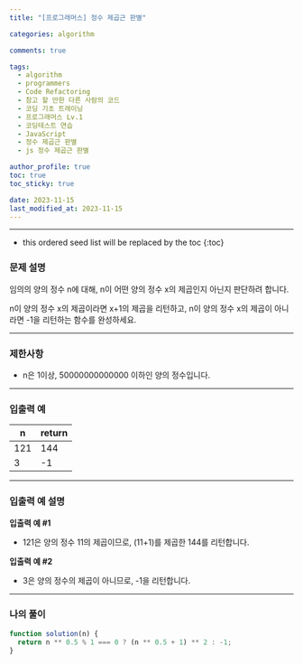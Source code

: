```yaml
---
title: "[프로그래머스] 정수 제곱근 판별"

categories: algorithm

comments: true

tags:
  - algorithm
  - programmers
  - Code Refactoring
  - 참고 할 만한 다른 사람의 코드
  - 코딩 기초 트레이닝
  - 프로그래머스 Lv.1
  - 코딩테스트 연습
  - JavaScript
  - 정수 제곱근 판별
  - js 정수 제곱근 판별

author_profile: true
toc: true
toc_sticky: true

date: 2023-11-15
last_modified_at: 2023-11-15
---
```


---

<!-- prettier-ignore -->
* this ordered seed list will be replaced by the toc 
{:toc}

### 문제 설명

임의의 양의 정수 n에 대해, n이 어떤 양의 정수 x의 제곱인지 아닌지 판단하려 합니다.

n이 양의 정수 x의 제곱이라면 x+1의 제곱을 리턴하고, n이 양의 정수 x의 제곱이 아니라면 -1을 리턴하는 함수를 완성하세요.

---

### 제한사항

- n은 1이상, 50000000000000 이하인 양의 정수입니다.

---

### 입출력 예

| n   | return |
| --- | ------ |
| 121 | 144    |
| 3   | -1     |

---

### 입출력 예 설명

**입출력 예 #1**

- 121은 양의 정수 11의 제곱이므로, (11+1)를 제곱한 144를 리턴합니다.

**입출력 예 #2**

- 3은 양의 정수의 제곱이 아니므로, -1을 리턴합니다.

---

### 나의 풀이

```jsx
function solution(n) {
  return n ** 0.5 % 1 === 0 ? (n ** 0.5 + 1) ** 2 : -1;
}
```
